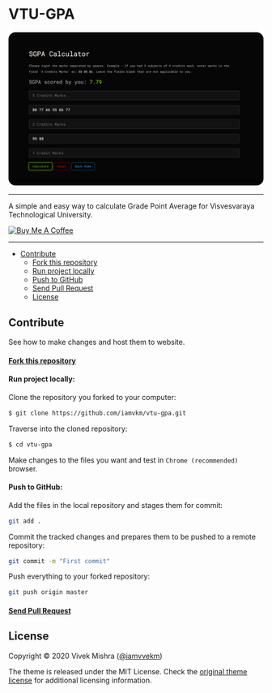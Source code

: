 # VTU-GPA

![SGPA Calculator](./assets/sgpa-snap.png "SGPA Calculator")

---

A simple and easy way to calculate Grade Point Average for Visvesvaraya Technological University.

<a href="https://www.instamojo.com/@vivhere01/" target="_blank"><img src="https://res.cloudinary.com/panr/image/upload/v1579374705/buymeacoffee_y6yvov.svg" alt="Buy Me A Coffee" ></a>

---

- [Contribute](#hello-friend)
  - [Fork this repository](#fork-repo)
  - [Run project locally](#run-locally)
  - [Push to GitHub](#push-to-fork)
  - [Send Pull Request](#pull-request)
  - [License](#license)

## Contribute

See how to make changes and host them to website.

#### [Fork this repository](https://docs.github.com/en/free-pro-team@latest/github/getting-started-with-github/fork-a-repo)

#### Run project locally:

Clone the repository you forked to your computer:

```bash
$ git clone https://github.com/iamvkm/vtu-gpa.git
```

Traverse into the cloned repository:

```bash
$ cd vtu-gpa
```

Make changes to the files you want and test in `Chrome (recommended)` browser.

#### Push to GitHub:

Add the files in the local repository and stages them for commit:

```bash
git add .
```

Commit the tracked changes and prepares them to be pushed to a remote repository:

```bash
git commit -m "First commit"
```

Push everything to your forked repository:

```bash
git push origin master
```

#### [Send Pull Request](https://docs.github.com/en/free-pro-team@latest/github/collaborating-with-issues-and-pull-requests/creating-a-pull-request)

## License

Copyright © 2020 Vivek Mishra ([@iamvvekm](https://twitter.com/iamvvekm))

The theme is released under the MIT License. Check the [original theme license](https://github.com/iamvkm/techaware/blob/master/LICENSE.md) for additional licensing information.
